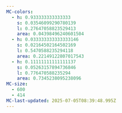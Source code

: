 ```yaml
---
MC-colors:
  - h: 0.933333333333333
    s: 0.03546099290780139
    l: 0.27647058823529413
    area: 0.04398496240601504
  - h: 0.033333333333333146
    s: 0.02164502164502169
    l: 0.5470588235294118
    area: 0.22149122807017543
  - h: 0.11111111111111137
    s: 0.05263157894736846
    l: 0.776470588235294
    area: 0.7345238095238096
MC-size:
  - 600
  - 414
MC-last-updated: 2025-07-05T08:39:48.995Z
---
```

